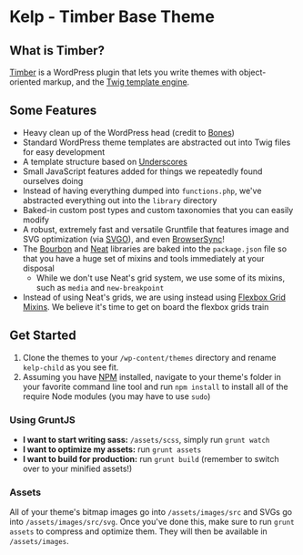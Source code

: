 # Kelp - Timber Base Theme

## What is Timber?
[Timber](https://github.com/timber/timber) is a WordPress plugin that lets you write themes with object-oriented
markup, and the [Twig template engine](http://twig.sensiolabs.org/).

## Some Features
* Heavy clean up of the WordPress head (credit to [Bones](https://github.com/eddiemachado/bones))
* Standard WordPress theme templates are abstracted out into Twig files for easy development
* A template structure based on [Underscores](https://github.com/automattic/_s)
* Small JavaScript features added for things we repeatedly found ourselves doing
* Instead of having everything dumped into `functions.php`, we've abstracted everything out into the `library` directory
* Baked-in custom post types and custom taxonomies that you can easily modify
* A robust, extremely fast and versatile Gruntfile that features image and SVG optimization (via [SVGO](https://github.com/svg/svgo)), and even [BrowserSync](https://browsersync.io/)!
* The [Bourbon](http://bourbon.io/) and [Neat](http://neat.bourbon.io/) libraries are baked into the `package.json` file so that you have a huge set of mixins and tools immediately at your disposal
  - While we don't use Neat's grid system, we use some of its mixins, such as `media` and `new-breakpoint`
* Instead of using Neat's grids, we are using instead using [Flexbox Grid Mixins](http://thingsym.github.io/flexbox-grid-mixins/). We believe it's time to get on board the flexbox grids train

## Get Started
1. Clone the themes to your `/wp-content/themes` directory and rename `kelp-child` as you see fit.
2. Assuming you have [NPM](https://www.npmjs.com/) installed, navigate to your theme's folder in your favorite command line tool and run `npm install` to install all of the require Node modules (you may have to use `sudo`)

### Using GruntJS
* **I want to start writing sass:** `/assets/scss`, simply run `grunt watch`
* **I want to optimize my assets:** run `grunt assets`
* **I want to build for production:** run `grunt build` (remember to switch over to your minified assets!)

### Assets
All of your theme's bitmap images go into `/assets/images/src` and SVGs go into `/assets/images/src/svg`. Once you've done this, make sure to run `grunt assets` to compress and optimize them. They will then be available in `/assets/images`.
